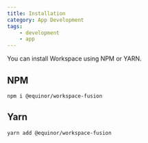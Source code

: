 ```yaml
---
title: Installation
category: App Development
tags:
    - development
    - app
---
```


You can install Workspace using NPM or YARN.

## NPM

```
npm i @equinor/workspace-fusion
```

## Yarn

```
yarn add @equinor/workspace-fusion
```
